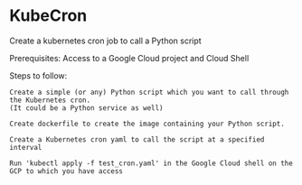 # KubeCron
Create a kubernetes cron job to call a Python script

Prerequisites:
  Access to a Google Cloud project and Cloud Shell
  

Steps to follow:

    Create a simple (or any) Python script which you want to call through the Kubernetes cron.
    (It could be a Python service as well)

    Create dockerfile to create the image containing your Python script.

    Create a Kubernetes cron yaml to call the script at a specified interval

    Run 'kubectl apply -f test_cron.yaml' in the Google Cloud shell on the GCP to which you have access
